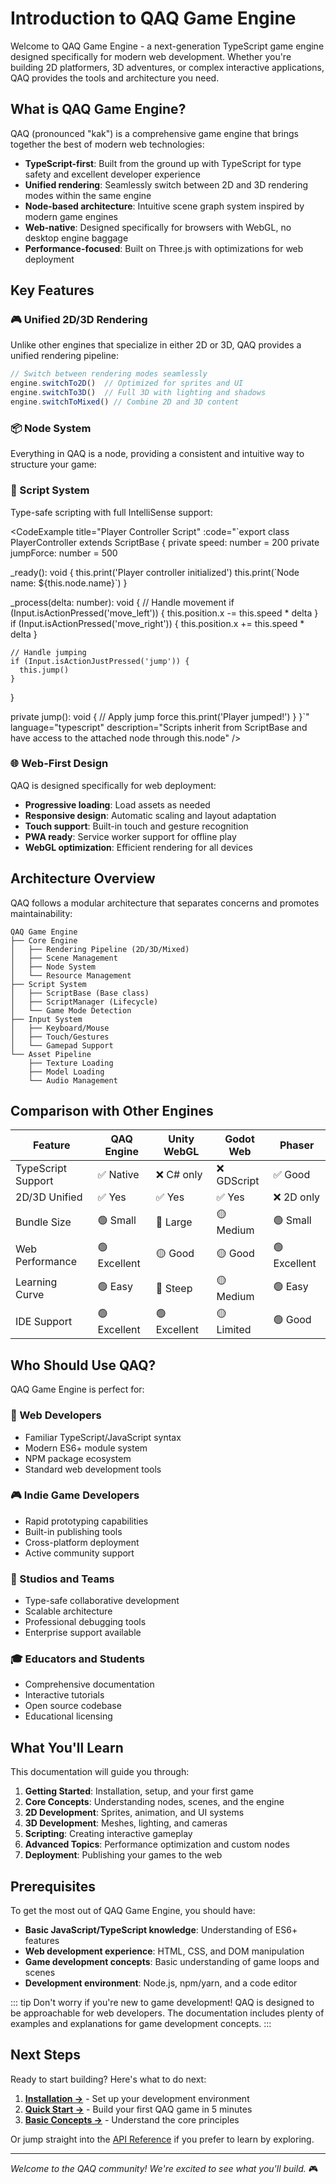# Introduction to QAQ Game Engine

Welcome to QAQ Game Engine - a next-generation TypeScript game engine designed specifically for modern web development. Whether you're building 2D platformers, 3D adventures, or complex interactive applications, QAQ provides the tools and architecture you need.

## What is QAQ Game Engine?

QAQ (pronounced "kak") is a comprehensive game engine that brings together the best of modern web technologies:

- **TypeScript-first**: Built from the ground up with TypeScript for type safety and excellent developer experience
- **Unified rendering**: Seamlessly switch between 2D and 3D rendering modes within the same engine
- **Node-based architecture**: Intuitive scene graph system inspired by modern game engines
- **Web-native**: Designed specifically for browsers with WebGL, no desktop engine baggage
- **Performance-focused**: Built on Three.js with optimizations for web deployment

## Key Features

### 🎮 Unified 2D/3D Rendering

Unlike other engines that specialize in either 2D or 3D, QAQ provides a unified rendering pipeline:

```typescript
// Switch between rendering modes seamlessly
engine.switchTo2D()  // Optimized for sprites and UI
engine.switchTo3D()  // Full 3D with lighting and shadows
engine.switchToMixed() // Combine 2D and 3D content
```

### 📦 Node System

Everything in QAQ is a node, providing a consistent and intuitive way to structure your game:

<NodeDiagram 
  title="QAQ Node Hierarchy"
  :nodes="[
    { name: 'QaqObject', level: 0, description: 'Base class for all engine objects' },
    { name: 'Node', level: 1, description: 'Base node with transform and lifecycle', properties: ['position', 'rotation', 'scale', 'visible'] },
    { name: 'Node2D', level: 2, description: '2D-specific node with 2D transforms', properties: ['position2D', 'rotation2D', 'scale2D'] },
    { name: 'Sprite2D', level: 3, description: '2D sprite rendering', highlighted: true },
    { name: 'Button2D', level: 3, description: '2D button control' },
    { name: 'Label', level: 3, description: 'Text rendering' },
    { name: 'Node3D', level: 2, description: '3D-specific node with 3D transforms' },
    { name: 'MeshInstance3D', level: 3, description: '3D mesh rendering' },
    { name: 'Camera3D', level: 3, description: '3D camera' },
    { name: 'Light3D', level: 3, description: '3D lighting' }
  ]"
  description="All nodes inherit from the base Node class, providing consistent behavior and lifecycle management."
/>

### 🎯 Script System

Type-safe scripting with full IntelliSense support:

<CodeExample
  title="Player Controller Script"
  :code="`export class PlayerController extends ScriptBase {
  private speed: number = 200
  private jumpForce: number = 500
  
  _ready(): void {
    this.print('Player controller initialized')
    this.print(\`Node name: \${this.node.name}\`)
  }
  
  _process(delta: number): void {
    // Handle movement
    if (Input.isActionPressed('move_left')) {
      this.position.x -= this.speed * delta
    }
    if (Input.isActionPressed('move_right')) {
      this.position.x += this.speed * delta
    }
    
    // Handle jumping
    if (Input.isActionJustPressed('jump')) {
      this.jump()
    }
  }
  
  private jump(): void {
    // Apply jump force
    this.print('Player jumped!')
  }
}`"
  language="typescript"
  description="Scripts inherit from ScriptBase and have access to the attached node through this.node"
/>

### 🌐 Web-First Design

QAQ is designed specifically for web deployment:

- **Progressive loading**: Load assets as needed
- **Responsive design**: Automatic scaling and layout adaptation
- **Touch support**: Built-in touch and gesture recognition
- **PWA ready**: Service worker support for offline play
- **WebGL optimization**: Efficient rendering for all devices

## Architecture Overview

QAQ follows a modular architecture that separates concerns and promotes maintainability:

```
QAQ Game Engine
├── Core Engine
│   ├── Rendering Pipeline (2D/3D/Mixed)
│   ├── Scene Management
│   ├── Node System
│   └── Resource Management
├── Script System
│   ├── ScriptBase (Base class)
│   ├── ScriptManager (Lifecycle)
│   └── Game Mode Detection
├── Input System
│   ├── Keyboard/Mouse
│   ├── Touch/Gestures
│   └── Gamepad Support
└── Asset Pipeline
    ├── Texture Loading
    ├── Model Loading
    └── Audio Management
```

## Comparison with Other Engines

| Feature | QAQ Engine | Unity WebGL | Godot Web | Phaser |
|---------|------------|-------------|-----------|---------|
| TypeScript Support | ✅ Native | ❌ C# only | ❌ GDScript | ✅ Good |
| 2D/3D Unified | ✅ Yes | ✅ Yes | ✅ Yes | ❌ 2D only |
| Bundle Size | 🟢 Small | 🔴 Large | 🟡 Medium | 🟢 Small |
| Web Performance | 🟢 Excellent | 🟡 Good | 🟡 Good | 🟢 Excellent |
| Learning Curve | 🟢 Easy | 🔴 Steep | 🟡 Medium | 🟢 Easy |
| IDE Support | 🟢 Excellent | 🟢 Excellent | 🟡 Limited | 🟢 Good |

## Who Should Use QAQ?

QAQ Game Engine is perfect for:

### 🎯 Web Developers
- Familiar TypeScript/JavaScript syntax
- Modern ES6+ module system
- NPM package ecosystem
- Standard web development tools

### 🎮 Indie Game Developers
- Rapid prototyping capabilities
- Built-in publishing tools
- Cross-platform deployment
- Active community support

### 🏢 Studios and Teams
- Type-safe collaborative development
- Scalable architecture
- Professional debugging tools
- Enterprise support available

### 🎓 Educators and Students
- Comprehensive documentation
- Interactive tutorials
- Open source codebase
- Educational licensing

## What You'll Learn

This documentation will guide you through:

1. **Getting Started**: Installation, setup, and your first game
2. **Core Concepts**: Understanding nodes, scenes, and the engine
3. **2D Development**: Sprites, animation, and UI systems
4. **3D Development**: Meshes, lighting, and cameras
5. **Scripting**: Creating interactive gameplay
6. **Advanced Topics**: Performance optimization and custom nodes
7. **Deployment**: Publishing your games to the web

## Prerequisites

To get the most out of QAQ Game Engine, you should have:

- **Basic JavaScript/TypeScript knowledge**: Understanding of ES6+ features
- **Web development experience**: HTML, CSS, and DOM manipulation
- **Game development concepts**: Basic understanding of game loops and scenes
- **Development environment**: Node.js, npm/yarn, and a code editor

::: tip Don't worry if you're new to game development!
QAQ is designed to be approachable for web developers. The documentation includes plenty of examples and explanations for game development concepts.
:::

## Next Steps

Ready to start building? Here's what to do next:

1. **[Installation →](/guide/getting-started/installation)** - Set up your development environment
2. **[Quick Start →](/guide/getting-started/quick-start)** - Build your first QAQ game in 5 minutes
3. **[Basic Concepts →](/guide/getting-started/basic-concepts)** - Understand the core principles

Or jump straight into the [API Reference](/api/core/engine) if you prefer to learn by exploring.

---

*Welcome to the QAQ community! We're excited to see what you'll build.* 🎮
